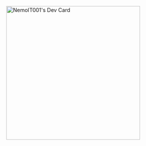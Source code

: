 <a href="https://app.daily.dev/nemoit001"><img src="https://api.daily.dev/devcards/v2/ee1AitvUNKwqVyHgEci9H.png?r=jzn&type=default" width="356" alt="NemoIT001's Dev Card"/></a>
